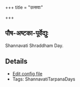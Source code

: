 +++
title = "उत्सवाः"

+++
## पौष-अष्टका-पूर्वेद्युः

Shannavati Shraddham Day.

## Details
- [Edit config file](https://github.com/sanskrit-coders/adyatithi/tree/master/devatA/pitR/relative_event/pauSa-aSTakA-zrAddham/offset__-1/pauSa-aSTakA-pUrvEdyuH.toml)
- Tags: ShannavatiTarpanaDays

